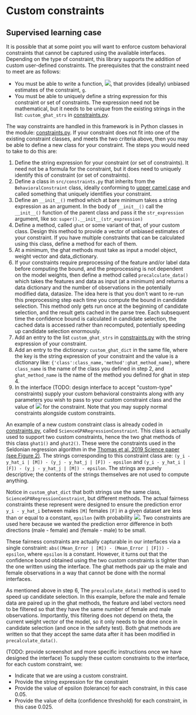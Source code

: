 # Custom constraints
## Supervised learning case
It is possible that at some point you will want to enforce custom behavioral constraints that cannot be captured using the available interfaces. Depending on the type of constraint, this library supports the addition of custom user-defined constraints. The prerequisites that the constraint need to meet are as follows:
- You must be able to write a function, <img src="https://render.githubusercontent.com/render/math?math=\hat{g}\mathrm{(model,weights,data_dict)}">, that provides (ideally) unbiased estimates of the constraint, `g`. 
- You must be able to uniquely define a string expression for this constraint or set of constraints. The expression need not be mathematical, but it needs to be unique from the existing strings in the list: `custom_ghat_strs` in [constraints.py](./constraints.py).


The way constraints are handled in this framework is in Python classes in the module: [constraints.py](./constraints.py). If your constraint does not fit into one of the existing constraint classes, and meets the two criteria above, then you may be able to define a new class for your constraint.  The steps you would need to take to do this are:
1. Define the string expression for your constraint (or set of constraints). It need not be a formula for the constraint, but it does need to uniquely identify this of constraint (or set of constraints). 
2. Define a class in `src/constraints.py` that inherits from the `BehavioralConstraint` class, ideally conforming to [upper camel case](https://en.wikipedia.org/wiki/Camel_case) and called something that uniquely identifies your constraint.
3. Define an `__init__()` method which at bare minimum takes a string expression as an argument. In the body of `__init__()` call the `__init__()` function of the parent class and pass it the `str_expression` argument, like so: `super().__init__(str_expression)`
4. Define a method, called `ghat` or some variant of that, of your custom class. Design this method to provide a vector of unbiased estimates of your constraint. If you have multiple constraints that can be calculated using this class, define a method for each of them. 
5. At a minimum, the ghat methods must take as input a model object, weight vector and data_dictionary.
6. If your constraints require preprocessing of the feature and/or label data before computing the bound, and the preprocessing is not dependent on the model weights, then define a method called `precalculate_data()` which takes the features and data as input (at a minimum) and returns a data dictionary and the number of observations in the potentially modified data, datasize. The idea here is that you don't want to re-run this preprocessing step each time you compute the bound in candidate selection. This method only gets run once at the beginning of candidate selection, and the result gets cached in the parse tree. Each subsequent time the confidence bound is calculated in candidate selection, the cached data is accessed rather than recomputed, potentially speeding up candidate selection enormously. 
7. Add an entry to the list `custom_ghat_strs` in [constraints.py](./constraints.py) with the string expression of your constraint.
8. Add an entry to the dictionary: `custom_ghat_dict` in the same file, where the key is the string expression of your constraint and the value is a dictionary like: `{'class':class_name,'method':ghat_method_name}`, where `class_name` is the name of the class you defined in step 2, and `ghat_method_name` is the name of the method you defined for ghat in step 4. 
9. In the interface (TODO: design interface to accept "custom-type" constraints) supply your custom behavioral constraints along with any parameters you wish to pass to your custom constraint class and the value of <img src="https://render.githubusercontent.com/render/math?math=\delta"> for the constraint. Note that you may supply normal constraints alongside custom constraints.  


An example of a new custom constraint class is already coded in [constraints.py](./constraints.py), called `ScienceGPARegressionConstraint`. This class is actually used to support two custom constraints, hence the two ghat methods of this class `ghat1()` and `ghat2()`. These were the constraints used in the Seldonian regression algorithm in the [Thomas et al. 2019 Science paper (see Figure 2)](https://www.science.org/stoken/author-tokens/ST-119/full). The strings corresponding to this constraint class are: `(y_i - y_hat_i | [M]) - (y_j - y_hat_j | [F]) - epsilon` and `(y_i - y_hat_i | [F]) - (y_j - y_hat_j | [M]) - epsilon`. The strings are purely descriptive; the contents of the strings themselves are not used to compute anything.

Notice in `custom_ghat_dict` that both strings use the same class, `ScienceGPARegressionConstraint`, but different methods.  The actual fairness constraints these represent were designed to ensure the prediction error `y_i - y_hat_i` between males `[M]` females `[F]` in a given dataset are less than or equal to a constant, `epsilon` (with probability <img src="https://render.githubusercontent.com/render/math?math=1-\delta">. Two constraints are used here because we wanted the prediction error difference in both directions (male - female) and (female - male) to be small.  

These fairness constraints are actually capturable in our interfaces via a single constraint: `abs((Mean_Error | [M]) - (Mean_Error | [F])) - epsilon`, where `epsilon` is a constant. However, it turns out that the confidence bound obtained using the two custom constraints is tighter than the one written using the interface. The ghat methods pair up the male and female observations in a way that cannot be done with the normal interfaces.

As mentioned above in step 6, The `precalculate_data()` method is used to speed up candidate selection. In this example, before the male and female data are paired up in the ghat methods, the feature and label vectors need to be filtered so that they have the same number of female and male observations. Importantly, this filtering does not depend on theta, the current weight vector of the model, so it only needs to be done once in candidate selection (and once in the safety test). Both ghat methods are written so that they accept the same data after it has been modified in `precalculate_data()`. 

(TODO: provide screenshot and more specific instructions once we have designed the interface) To supply these custom constraints to the interface, for each custom constraint, we:
- Indicate that we are using a custom constraint.
- Provide the string expression for the constraint
- Provide the value of epsilon (tolerance) for each constraint, in this case 0.05.
- Provide the value of delta (confidence threshold) for each constraint, in this case 0.025.


